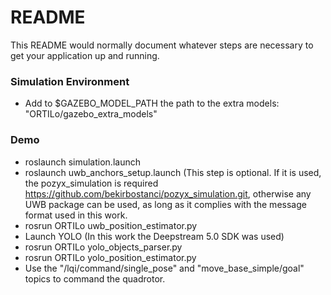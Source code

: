 # README #

This README would normally document whatever steps are necessary to get your application up and running.

### Simulation Environment ###

* Add to $GAZEBO_MODEL_PATH the path to the extra models: "ORTILo/gazebo_extra_models"

### Demo ###

* roslaunch simulation.launch
* roslaunch uwb_anchors_setup.launch (This step is optional. If it is used, the pozyx_simulation is required https://github.com/bekirbostanci/pozyx_simulation.git, otherwise any UWB package can be used, as long as it complies with the message format used in this work.
* rosrun ORTILo uwb_position_estimator.py
* Launch YOLO (In this work the Deepstream 5.0 SDK was used)
* rosrun ORTILo yolo_objects_parser.py
* rosrun ORTILo yolo_position_estimator.py
* Use the "/lqi/command/single_pose" and "move_base_simple/goal" topics to command the quadrotor.